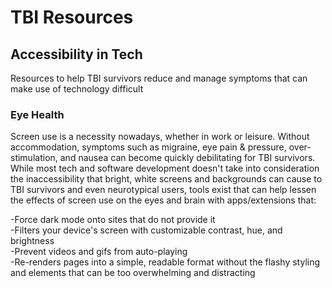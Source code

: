 # TBI Resources

## Accessibility in Tech

Resources to help TBI survivors reduce and manage symptoms that can make use of technology difficult

### Eye Health

Screen use is a necessity nowadays, whether in work or leisure. Without accommodation, symptoms such as migraine, eye pain & pressure, over-stimulation, and nausea can become quickly debilitating for TBI survivors. While most tech and software development doesn't take into consideration the inaccessibility that bright, white screens and backgrounds can cause to TBI survivors and even neurotypical users, tools exist that can help lessen the effects of screen use on the eyes and brain with apps/extensions that:

-Force dark mode onto sites that do not provide it<br>
-Filters your device's screen with customizable contrast, hue, and brightness<br>
-Prevent videos and gifs from auto-playing<br>
-Re-renders pages into a simple, readable format without the flashy styling and elements that can be too overwhelming and distracting<br>
